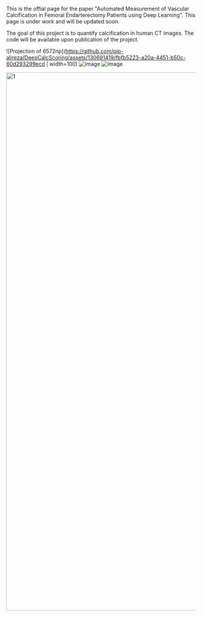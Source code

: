 This is the offial page for the paper "Automated Measurement of Vascular Calcification in Femoral Endarterectomy Patients using Deep Learning". This page is under work and will be updated soon.

The goal of this project is to quantify calcification in human CT images. The code will be available upon publication of the project. 

![Projection of  6572np](https://github.com/pip-alireza/DeepCalcScoring/assets/130691419/fbfb5223-a20a-4451-b50c-60d293299ecd | width=100)
![image](https://github.com/pip-alireza/DeepCalcScoring/assets/130691419/128f99d2-66ec-4e1a-92bd-78baf2da70f9)
![image](https://github.com/pip-alireza/DeepCalcScoring/assets/130691419/026d2d15-47f1-4cec-bab3-480707962df4)


<img width="1432" alt="1" src="https://github.com/pip-alireza/DeepCalcScoring/assets/130691419/028751e0-1bea-47d8-b501-6f1fc8b1c54b">
